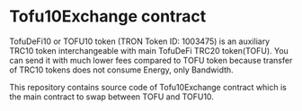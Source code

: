 # Tofu10Exchange contract

TofuDeFi10 or TOFU10 token (TRON Token ID: 1003475) is an auxiliary TRC10 token interchangeable with main TofuDeFi TRC20 token(TOFU). You can send it with much lower fees compared to TOFU token because transfer of TRC10 tokens does not consume Energy, only Bandwidth. 

This repository contains source code of Tofu10Exchange contract which is the main contract to swap between TOFU and TOFU10.
